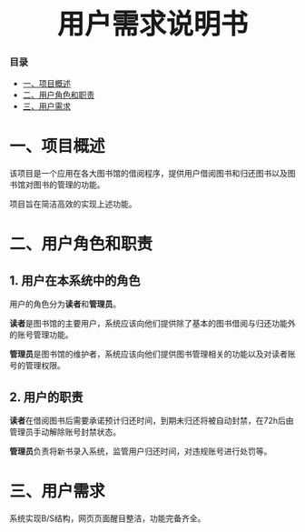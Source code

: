 <font size="36"><center><b>用户需求说明书</b></center></font>

### 目录

* [一、项目概述](#一项目概述)
* [二、用户角色和职责](#二用户角色和职责)
* [三、用户需求](#三用户需求)

# 一、项目概述

该项目是一个应用在各大图书馆的借阅程序，提供用户借阅图书和归还图书以及图书馆对图书的管理的功能。

项目旨在简洁高效的实现上述功能。

# 二、用户角色和职责

## 1. 用户在本系统中的角色

用户的角色分为**读者**和**管理员**。

**读者**是图书馆的主要用户，系统应该向他们提供除了基本的图书借阅与归还功能外的账号管理功能。

**管理员**是图书馆的维护者，系统应该向他们提供图书管理相关的功能以及对读者账号的管理权限。

## 2. 用户的职责

**读者**在借阅图书后需要承诺预计归还时间，到期未归还将被自动封禁，在72h后由管理员手动解除账号封禁状态。

**管理员**负责将新书录入系统，监管用户归还时间，对违规账号进行处罚等。

# 三、用户需求

系统实现B/S结构，网页页面醒目整洁，功能完备齐全。
